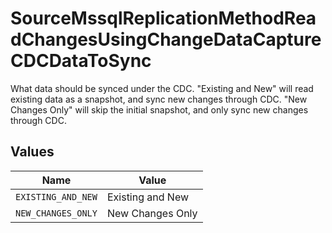 # SourceMssqlReplicationMethodReadChangesUsingChangeDataCaptureCDCDataToSync

What data should be synced under the CDC. "Existing and New" will read existing data as a snapshot, and sync new changes through CDC. "New Changes Only" will skip the initial snapshot, and only sync new changes through CDC.


## Values

| Name               | Value              |
| ------------------ | ------------------ |
| `EXISTING_AND_NEW` | Existing and New   |
| `NEW_CHANGES_ONLY` | New Changes Only   |